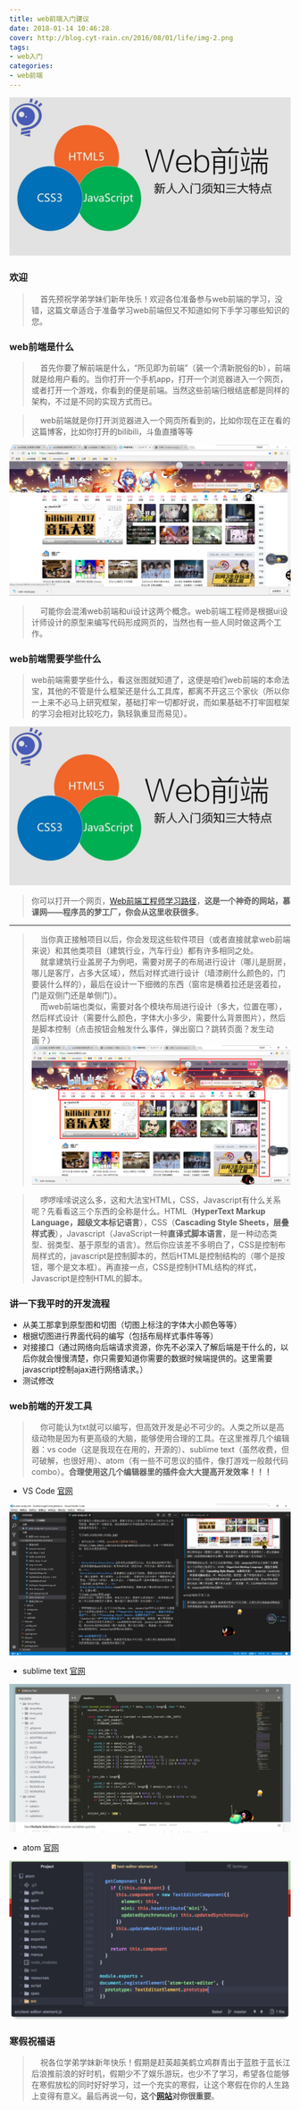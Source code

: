 ```yaml
---
title: web前端入门建议
date: 2018-01-14 10:46:28
cover: http://blog.cyt-rain.cn/2016/08/01/life/img-2.png
tags:
- web入门
categories:
- web前端
---
```


![](web-study/web-study.jpg)

### 欢迎
> &nbsp;&nbsp;&nbsp;&nbsp;首先预祝学弟学妹们新年快乐！欢迎各位准备参与web前端的学习，没错，这篇文章适合于准备学习web前端但又不知道如何下手学习哪些知识的您。

### web前端是什么

> &nbsp;&nbsp;&nbsp;&nbsp;首先你要了解前端是什么，“所见即为前端”（装一个清新脱俗的b），前端就是给用户看的。当你打开一个手机app，打开一个浏览器进入一个网页，或者打开一个游戏，你看到的便是前端。当然这些前端归根结底都是同样的架构，不过是不同的实现方式而已。<br>

> &nbsp;&nbsp;&nbsp;&nbsp;web前端就是你打开浏览器进入一个网页所看到的，比如你现在正在看的这篇博客，比如你打开的bilibili，斗鱼直播等等<br>

![](web-study/web前端.png)

> &nbsp;&nbsp;&nbsp;&nbsp;可能你会混淆web前端和ui设计这两个概念。web前端工程师是根据ui设计师设计的原型来编写代码形成网页的，当然也有一些人同时做这两个工作。

### web前端需要学些什么
> web前端需要学些什么，看这张图就知道了，这便是咱们web前端的本命法宝，其他的不管是什么框架还是什么工具库，都离不开这三个家伙（所以你一上来不必马上研究框架，基础打牢一切都好说，而如果基础不打牢固框架的学习会相对比较吃力，孰轻孰重显而易见）。<br>

![布局](web-study/web-study.jpg)

> 你可以打开一个网页，[Web前端工程师学习路径](https://www.imooc.com/course/programdetail/pid/32)，**这是一个神奇的网站，慕课网——程序员的梦工厂，你会从这里收获很多**。

---

> &nbsp;&nbsp;&nbsp;&nbsp;当你真正接触项目以后，你会发现这些软件项目（或者直接就拿web前端来说）和其他类项目（建筑行业，汽车行业）都有许多相同之处。<br>
 &nbsp;&nbsp;&nbsp;&nbsp;就拿建筑行业盖房子为例吧，需要对房子的布局进行设计（哪儿是厨房，哪儿是客厅，占多大区域），然后对样式进行设计（墙漆刷什么颜色的，门要装什么样的），最后在设计一下细微的东西（窗帘是横着拉还是竖着拉，门是双侧门还是单侧门）。<br>
 &nbsp;&nbsp;&nbsp;&nbsp;而web前端也类似，需要对各个模块布局进行设计（多大，位置在哪），然后样式设计（需要什么颜色，字体大小多少，需要什么背景图片），然后是脚本控制（点击按钮会触发什么事件，弹出窗口？跳转页面？发生动画？）<br>
![](web-study/布局.png)

>  &nbsp;&nbsp;&nbsp;&nbsp;啰啰嗦嗦说这么多，这和大法宝HTML，CSS，Javascript有什么关系呢？先看看这三个东西的全称是什么。HTML（**HyperText Markup Language，超级文本标记语言**），CSS（**Cascading Style Sheets，层叠样式表**），Javascript（JavaScript一种**直译式脚本语言**，是一种动态类型、弱类型、基于原型的语言）。然后你应该差不多明白了，CSS是控制布局样式的，javascript是控制脚本的，然后HTML是控制结构的（哪个是按钮，哪个是文本框）。再直接一点，CSS是控制HTML结构的样式，Javascript是控制HTML的脚本。

### 讲一下我平时的开发流程
- 从美工那拿到原型图和切图（切图上标注的字体大小颜色等等）
- 根据切图进行界面代码的编写（包括布局样式事件等等）
- 对接接口（通过网络向后端请求资源，你先不必深入了解后端是干什么的，以后你就会慢慢清楚，你只需要知道你需要的数据时候端提供的。这里需要javascript控制ajax进行网络请求。）
- 测试修改

### web前端的开发工具
>  &nbsp;&nbsp;&nbsp;&nbsp;你可能认为txt就可以编写，但高效开发是必不可少的。人类之所以是高级动物是因为有更高级的大脑，能够使用合理的工具。在这里推荐几个编辑器：vs code（这是我现在在用的，开源的）、sublime text（虽然收费，但可破解，也很好用）、atom（有一些不可思议的插件，像打游戏一般敲代码combo）。**合理使用这几个编辑器里的插件会大大提高开发效率！！！**

- VS Code
[官网](https://code.visualstudio.com/)

![](web-study/edit.png)

- sublime text
[官网](https://www.sublimetext.com)

![](web-study/sublime.png)

- atom
[官网](https://atom.io/)

![](web-study/atom.png)

### 寒假祝福语
>  &nbsp;&nbsp;&nbsp;&nbsp;祝各位学弟学妹新年快乐！假期是赶英超美鹤立鸡群青出于蓝胜于蓝长江后浪推前浪的好时机，假期少不了娱乐游玩，也少不了学习，希望各位能够在寒假放松的同时好好学习，过一个充实的寒假，让这个寒假在你的人生路上变得有意义。最后再说一句，**这个[网站](https://www.imooc.com/)对你很重要**。